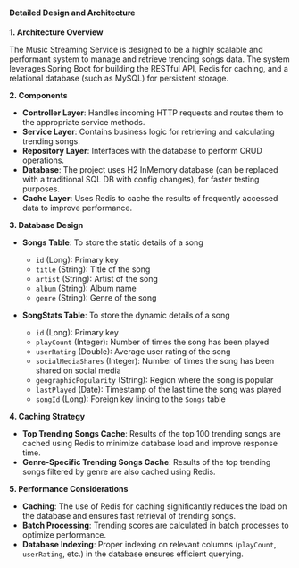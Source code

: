 #### Detailed Design and Architecture
**1. Architecture Overview**

The Music Streaming Service is designed to be a highly scalable and performant system to manage and retrieve trending songs data. The system leverages Spring Boot for building the RESTful API, Redis for caching, and a relational database (such as MySQL) for persistent storage.

**2. Components**

- **Controller Layer**: Handles incoming HTTP requests and routes them to the appropriate service methods.
- **Service Layer**: Contains business logic for retrieving and calculating trending songs.
- **Repository Layer**: Interfaces with the database to perform CRUD operations.
- **Database**: The project uses H2 InMemory database (can be replaced with a traditional SQL DB with config changes), for faster testing purposes.
- **Cache Layer**: Uses Redis to cache the results of frequently accessed data to improve performance.




**3. Database Design**

- **Songs Table**: To store the static details of a song
    - `id` (Long): Primary key
    - `title` (String): Title of the song
    - `artist` (String): Artist of the song
    - `album` (String): Album name
    - `genre` (String): Genre of the song

- **SongStats Table**: To store the dynamic details of a song
    - `id` (Long): Primary key
    - `playCount` (Integer): Number of times the song has been played
    - `userRating` (Double): Average user rating of the song
    - `socialMediaShares` (Integer): Number of times the song has been shared on social media
    - `geographicPopularity` (String): Region where the song is popular
    - `lastPlayed` (Date): Timestamp of the last time the song was played
    - `songId` (Long): Foreign key linking to the `Songs` table

**4. Caching Strategy**

- **Top Trending Songs Cache**: Results of the top 100 trending songs are cached using Redis to minimize database load and improve response time.
- **Genre-Specific Trending Songs Cache**: Results of the top trending songs filtered by genre are also cached using Redis.

**5. Performance Considerations**

- **Caching**: The use of Redis for caching significantly reduces the load on the database and ensures fast retrieval of trending songs.
- **Batch Processing**: Trending scores are calculated in batch processes to optimize performance.
- **Database Indexing**: Proper indexing on relevant columns (`playCount`, `userRating`, etc.) in the database ensures efficient querying.